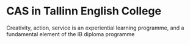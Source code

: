 # CAS in Tallinn English College

Creativity, action, service is an experiential learning programme, and a fundamental element of the IB diploma programme